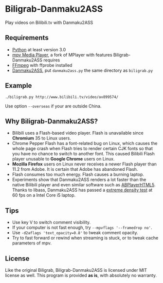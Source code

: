 Biligrab-Danmaku2ASS
====================

Play videos on Bilibili.tv with Danmaku2ASS


Requirements
------------

- [Python](https://www.python.org/) at least version 3.0
- [mpv Media Player](http://mpv.io/), a fork of MPlayer with features
  Biligrab-Danmaku2ASS requires
- [FFmpeg](https://www.ffmpeg.org/) with ffprobe installed
- [Danmaku2ASS](https://github.com/m13253/danmaku2ass), put `danmaku2ass.py`
  the same directory as `biligrab.py`


Example
-----

```
./biligrab.py http://www.bilibili.tv/video/av899574/
```
Use option `--overseas` if your are outside China.


Why Biligrab-Danmaku2ASS?
-------------------------

- Bilibili uses a Flash-based video player. Flash is unavailable since
  **Chromium** 35 to Linux users.
- Chrome Pepper Flash has a font-related bug on Linux, which causes the whole
  page crash when Flash tries to render certain CJK fonts so that you have no
  chance to switch to another font. This caused Bilibili Flash player unusable
  to **Google Chrome** users on Linux.
- **Mozilla Firefox** users on Linux never receives a newer Flash player than
  11.2 from Adobe. It is certain that Adobe has abandoned Flash.
- Flash consumes too much energy. Flash causes a burning laptop.
- Experiments show that Danmaku2ASS renders a lot faster than the native
  Bilibili player and even similar software such as
  [ABPlayerHTML5](https://github.com/jabbany/ABPlayerHTML5). Thanks to libass,
  Danmaku2ASS has passed a
  [extreme density test](http://www.bilibili.tv/video/av332732/index_7.html) at
  60 fps on a Intel Core i5 laptop.


Tips
----

- Use key V to switch comment visibility.
- If your computer is not fast enough, try `--mpvflags '--framedrop no'`.
- Use `-d2aflags 'text_opacity=0.8'` to tweak comment opacity.
- Try to fast forward or rewind when streaming is stuck, or to tweak cache
  parameters of mpv.


License
-------

Like the original Biligrab, Biligrab-Danmaku2ASS is licensed under MIT license
as well. This program is provided **as is**, with absolutely no warranty.
